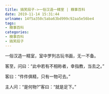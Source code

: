 ```yaml
---
title: 搞笑段子->一俗汉造一精室 | 糗事百科
date: 2019-11-14 15:31:44
urlname: 14f5a350c5aba63bd999c92aa5e56be4
tags: 
- 糗事百科
categories:
- 糗事百科
- 搞笑段子
---
```

一俗汉造一精室，室中罗列古玩书画，无一不备。

客至，问曰：“此中若有不相称者，幸指教，当去之。”

客曰：“件件俱精，只有一物可去。”

主人问：“是何物?”客曰：“就是足下。”


